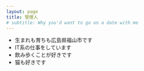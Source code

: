 ```yaml
---
layout: page
title: 管理人
# subtitle: Why you'd want to go on a date with me
---
```


- 生まれも育ちも広島県福山市です
- IT系の仕事をしています
- 飲み歩くことが好きです
- 猫も好きです
